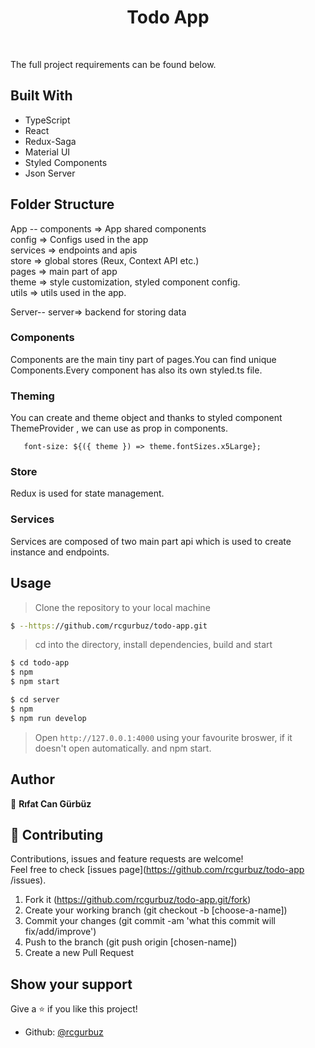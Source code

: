 <h1 align="center">Todo App</h1>

<br>

The full project requirements can be found below.

## Built With

- TypeScript
- React
- Redux-Saga
- Material UI
- Styled Components
- Json Server

## Folder Structure

App --
components => App shared components <br/>
config => Configs used in the app <br/>
services => endpoints and apis<br/>
store => global stores (Reux, Context API etc.)<br/>
pages => main part of app <br/>
theme => style customization, styled component config.<br/>
utils => utils used in the app.<br/>

Server--
server=> backend for storing data

### Components

Components are the main tiny part of pages.You can find unique Components.Every component has also its own styled.ts file.

### Theming

You can create and theme object and thanks to styled component ThemeProvider , we can use as prop in components.

```
   font-size: ${({ theme }) => theme.fontSizes.x5Large};

```

### Store

Redux is used for state management.

### Services

Services are composed of two main part api which is used to create instance and endpoints.

## Usage

> Clone the repository to your local machine

```sh
$ --https://github.com/rcgurbuz/todo-app.git
```

> cd into the directory, install dependencies, build and start

```sh
$ cd todo-app
$ npm
$ npm start

$ cd server
$ npm
$ npm run develop

```

> Open `http://127.0.0.1:4000` using your favourite broswer, if it doesn't open automatically.
> and npm start.

## Author

👤 **Rıfat Can Gürbüz**

## 🤝 Contributing

Contributions, issues and feature requests are welcome!<br />Feel free to check [issues page](https://github.com/rcgurbuz/todo-app
/issues).

1. Fork it (https://github.com/rcgurbuz/todo-app.git/fork)
2. Create your working branch (git checkout -b [choose-a-name])
3. Commit your changes (git commit -am 'what this commit will fix/add/improve')
4. Push to the branch (git push origin [chosen-name])
5. Create a new Pull Request

## Show your support

Give a ⭐️ if you like this project!

- Github: [@rcgurbuz](https://github.com/rcgurbuz)
